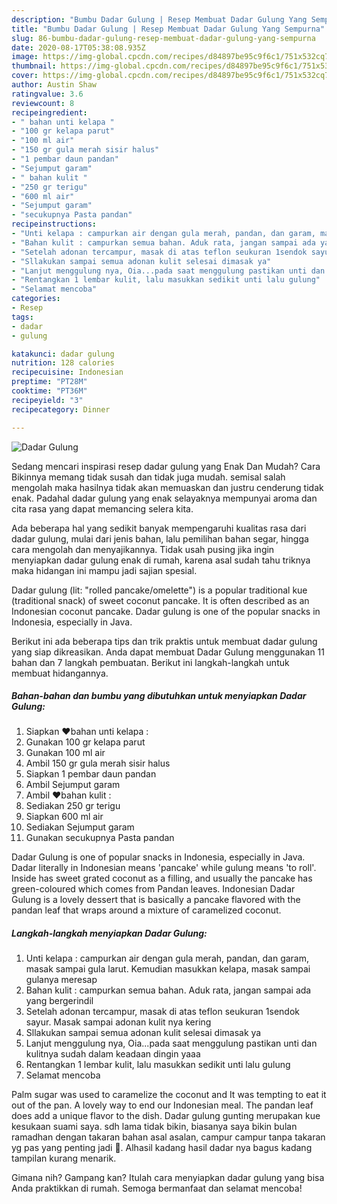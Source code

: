```yaml
---
description: "Bumbu Dadar Gulung | Resep Membuat Dadar Gulung Yang Sempurna"
title: "Bumbu Dadar Gulung | Resep Membuat Dadar Gulung Yang Sempurna"
slug: 86-bumbu-dadar-gulung-resep-membuat-dadar-gulung-yang-sempurna
date: 2020-08-17T05:38:08.935Z
image: https://img-global.cpcdn.com/recipes/d84897be95c9f6c1/751x532cq70/dadar-gulung-foto-resep-utama.jpg
thumbnail: https://img-global.cpcdn.com/recipes/d84897be95c9f6c1/751x532cq70/dadar-gulung-foto-resep-utama.jpg
cover: https://img-global.cpcdn.com/recipes/d84897be95c9f6c1/751x532cq70/dadar-gulung-foto-resep-utama.jpg
author: Austin Shaw
ratingvalue: 3.6
reviewcount: 8
recipeingredient:
- " bahan unti kelapa "
- "100 gr kelapa parut"
- "100 ml air"
- "150 gr gula merah sisir halus"
- "1 pembar daun pandan"
- "Sejumput garam"
- " bahan kulit "
- "250 gr terigu"
- "600 ml air"
- "Sejumput garam"
- "secukupnya Pasta pandan"
recipeinstructions:
- "Unti kelapa : campurkan air dengan gula merah, pandan, dan garam, masak sampai gula larut. Kemudian masukkan kelapa, masak sampai gulanya meresap"
- "Bahan kulit : campurkan semua bahan. Aduk rata, jangan sampai ada yang bergerindil"
- "Setelah adonan tercampur, masak di atas teflon seukuran 1sendok sayur. Masak sampai adonan kulit nya kering"
- "Sllakukan sampai semua adonan kulit selesai dimasak ya"
- "Lanjut menggulung nya, Oia...pada saat menggulung pastikan unti dan kulitnya sudah dalam keadaan dingin yaaa"
- "Rentangkan 1 lembar kulit, lalu masukkan sedikit unti lalu gulung"
- "Selamat mencoba"
categories:
- Resep
tags:
- dadar
- gulung

katakunci: dadar gulung 
nutrition: 128 calories
recipecuisine: Indonesian
preptime: "PT28M"
cooktime: "PT36M"
recipeyield: "3"
recipecategory: Dinner

---
```



![Dadar Gulung](https://img-global.cpcdn.com/recipes/d84897be95c9f6c1/751x532cq70/dadar-gulung-foto-resep-utama.jpg)

Sedang mencari inspirasi resep dadar gulung yang Enak Dan Mudah? Cara Bikinnya memang tidak susah dan tidak juga mudah. semisal salah mengolah maka hasilnya tidak akan memuaskan dan justru cenderung tidak enak. Padahal dadar gulung yang enak selayaknya mempunyai aroma dan cita rasa yang dapat memancing selera kita.

Ada beberapa hal yang sedikit banyak mempengaruhi kualitas rasa dari dadar gulung, mulai dari jenis bahan, lalu pemilihan bahan segar, hingga cara mengolah dan menyajikannya. Tidak usah pusing jika ingin menyiapkan dadar gulung enak di rumah, karena asal sudah tahu triknya maka hidangan ini mampu jadi sajian spesial.

Dadar gulung (lit: &#34;rolled pancake/omelette&#34;) is a popular traditional kue (traditional snack) of sweet coconut pancake. It is often described as an Indonesian coconut pancake. Dadar gulung is one of the popular snacks in Indonesia, especially in Java.


Berikut ini ada beberapa tips dan trik praktis untuk membuat dadar gulung yang siap dikreasikan. Anda dapat membuat Dadar Gulung menggunakan 11 bahan dan 7 langkah pembuatan. Berikut ini langkah-langkah untuk membuat hidangannya.

<!--inarticleads1-->

##### Bahan-bahan dan bumbu yang dibutuhkan untuk menyiapkan Dadar Gulung:

1. Siapkan  ❤️bahan unti kelapa :
1. Gunakan 100 gr kelapa parut
1. Gunakan 100 ml air
1. Ambil 150 gr gula merah sisir halus
1. Siapkan 1 pembar daun pandan
1. Ambil Sejumput garam
1. Ambil  ❤️bahan kulit :
1. Sediakan 250 gr terigu
1. Siapkan 600 ml air
1. Sediakan Sejumput garam
1. Gunakan secukupnya Pasta pandan


Dadar Gulung is one of popular snacks in Indonesia, especially in Java. Dadar literally in Indonesian means &#39;pancake&#39; while gulung means &#39;to roll&#39;. Inside has sweet grated coconut as a filling, and usually the pancake has green-coloured which comes from Pandan leaves. Indonesian Dadar Gulung is a lovely dessert that is basically a pancake flavored with the pandan leaf that wraps around a mixture of caramelized coconut. 

<!--inarticleads2-->

##### Langkah-langkah menyiapkan Dadar Gulung:

1. Unti kelapa : campurkan air dengan gula merah, pandan, dan garam, masak sampai gula larut. Kemudian masukkan kelapa, masak sampai gulanya meresap
1. Bahan kulit : campurkan semua bahan. Aduk rata, jangan sampai ada yang bergerindil
1. Setelah adonan tercampur, masak di atas teflon seukuran 1sendok sayur. Masak sampai adonan kulit nya kering
1. Sllakukan sampai semua adonan kulit selesai dimasak ya
1. Lanjut menggulung nya, Oia...pada saat menggulung pastikan unti dan kulitnya sudah dalam keadaan dingin yaaa
1. Rentangkan 1 lembar kulit, lalu masukkan sedikit unti lalu gulung
1. Selamat mencoba


Palm sugar was used to caramelize the coconut and It was tempting to eat it out of the pan. A lovely way to end our Indonesian meal. The pandan leaf does add a unique flavor to the dish. Dadar gulung gunting merupakan kue kesukaan suami saya. sdh lama tidak bikin, biasanya saya bikin bulan ramadhan dengan takaran bahan asal asalan, campur campur tanpa takaran yg pas yang penting jadi 🙈. Alhasil kadang hasil dadar nya bagus kadang tampilan kurang menarik. 

Gimana nih? Gampang kan? Itulah cara menyiapkan dadar gulung yang bisa Anda praktikkan di rumah. Semoga bermanfaat dan selamat mencoba!

